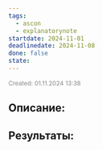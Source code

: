 ```yaml
---
tags:
  - ascon
  - explanatorynote
startdate: 2024-11-01
deadlinedate: 2024-11-08
done: false
state:
---
```

<span style="font-size:12px; color:#888888;">Created: 01.11.2024 13:38</span>

## Описание:


## Результаты:


